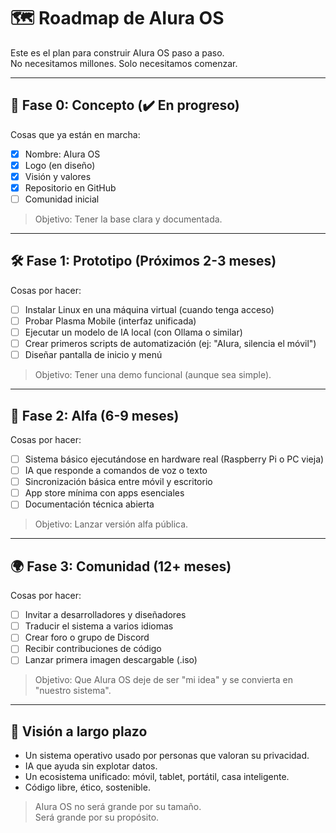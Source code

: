 # 🗺️ Roadmap de AIura OS

Este es el plan para construir AIura OS paso a paso.  
No necesitamos millones. Solo necesitamos comenzar.

---

## 📌 Fase 0: Concepto (✔️ En progreso)
Cosas que ya están en marcha:
- [x] Nombre: AIura OS
- [x] Logo (en diseño)
- [x] Visión y valores
- [x] Repositorio en GitHub
- [ ] Comunidad inicial

> Objetivo: Tener la base clara y documentada.

---

## 🛠️ Fase 1: Prototipo (Próximos 2-3 meses)
Cosas por hacer:
- [ ] Instalar Linux en una máquina virtual (cuando tenga acceso)
- [ ] Probar Plasma Mobile (interfaz unificada)
- [ ] Ejecutar un modelo de IA local (con Ollama o similar)
- [ ] Crear primeros scripts de automatización (ej: "AIura, silencia el móvil")
- [ ] Diseñar pantalla de inicio y menú

> Objetivo: Tener una demo funcional (aunque sea simple).

---

## 🔧 Fase 2: Alfa (6-9 meses)
Cosas por hacer:
- [ ] Sistema básico ejecutándose en hardware real (Raspberry Pi o PC vieja)
- [ ] IA que responde a comandos de voz o texto
- [ ] Sincronización básica entre móvil y escritorio
- [ ] App store mínima con apps esenciales
- [ ] Documentación técnica abierta

> Objetivo: Lanzar versión alfa pública.

---

## 🌍 Fase 3: Comunidad (12+ meses)
Cosas por hacer:
- [ ] Invitar a desarrolladores y diseñadores
- [ ] Traducir el sistema a varios idiomas
- [ ] Crear foro o grupo de Discord
- [ ] Recibir contribuciones de código
- [ ] Lanzar primera imagen descargable (.iso)

> Objetivo: Que AIura OS deje de ser "mi idea" y se convierta en "nuestro sistema".

---

## 🌟 Visión a largo plazo
- Un sistema operativo usado por personas que valoran su privacidad.
- IA que ayuda sin explotar datos.
- Un ecosistema unificado: móvil, tablet, portátil, casa inteligente.
- Código libre, ético, sostenible.

> AIura OS no será grande por su tamaño.  
> Será grande por su propósito.

